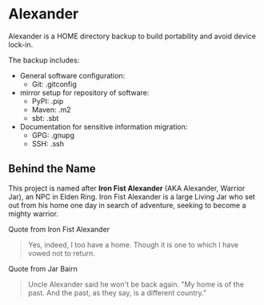 # Alexander
Alexander is a HOME directory backup to build portability and avoid device lock-in.

The backup includes:
- General software configuration:
  - Git: .gitconfig
- mirror setup for repository of software:
  - PyPI: .pip
  - Maven: .m2
  - sbt: .sbt
- Documentation for sensitive information migration:
  - GPG: .gnupg
  - SSH: .ssh

## Behind the Name

This project is named after **Iron Fist Alexander** (AKA Alexander, Warrior Jar), an NPC in Elden Ring. 
Iron Fist Alexander is a large Living Jar who set out from his home one day in search of adventure, 
seeking to become a mighty warrior.


Quote from Iron Fist Alexander
> Yes, indeed, I too have a home. Though it is one to which I have vowed not to return.

Quote from Jar Bairn
> Uncle Alexander said he won't be back again. "My home is of the past. And the past, as they say, is a different country."
